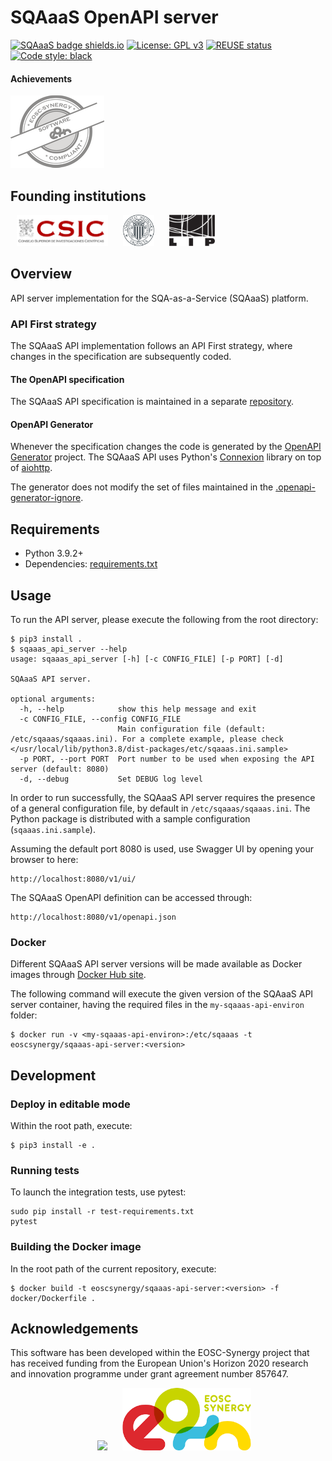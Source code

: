 <!--
SPDX-FileCopyrightText: Copyright contributors to the Software Quality Assurance as a Service (SQAaaS) project <sqaaas@ibergrid.eu>
SPDX-FileContributor: Pablo Orviz <orviz@ifca.unican.es>

SPDX-License-Identifier: GPL-3.0-only
-->

# SQAaaS OpenAPI server

[![SQAaaS badge shields.io](https://img.shields.io/badge/sqaaas%20software-silver-lightgrey)](https://api.eu.badgr.io/public/assertions/U-GSO-5DS-qHf5I3MernmQ "SQAaaS silver badge achieved")
[![License: GPL v3](https://img.shields.io/badge/License-GPLv3-blue.svg)](https://www.gnu.org/licenses/gpl-3.0)
[![REUSE status](https://api.reuse.software/badge/git.fsfe.org/reuse/api)](https://api.reuse.software/info/git.fsfe.org/reuse/api)
[![Code style: black](https://img.shields.io/badge/code%20style-black-000000.svg)](https://github.com/psf/black)

#### Achievements
[![SQAaaS badge](https://github.com/EOSC-synergy/SQAaaS/raw/master/badges/badges_150x116/badge_software_silver.png)](https://api.eu.badgr.io/public/assertions/U-GSO-5DS-qHf5I3MernmQ "SQAaaS silver badge achieved")

## Founding institutions
<p float="left">
    <img src="images/logo-csic.png" height="50" hspace="10"/>
    <img src="images/logo-UPV.png" height="50" hspace="10"/>
    <img src="images/logo-LIP.png" height="50" hspace="10"/>
</p>

## Overview
API server implementation for the SQA-as-a-Service (SQAaaS) platform.

### API First strategy
The SQAaaS API implementation follows an API First strategy, where changes in the specification
are subsequently coded.

#### The OpenAPI specification
The SQAaaS API specification is maintained in a separate [repository](https://github.com/eosc-synergy/sqaaas-api-spec).

#### OpenAPI Generator
Whenever the specification changes the code is generated by the [OpenAPI Generator](https://openapi-generator.tech) project.
The SQAaaS API uses Python's [Connexion](https://github.com/zalando/connexion) library on top of [aiohttp](https://docs.aiohttp.org/en/stable/).

The generator does not modify the set of files maintained in the [.openapi-generator-ignore](.openapi-generator-ignore).

## Requirements
- Python 3.9.2+
- Dependencies: [requirements.txt](requirements.txt)

## Usage
To run the API server, please execute the following from the root directory:

```
$ pip3 install .
$ sqaaas_api_server --help
usage: sqaaas_api_server [-h] [-c CONFIG_FILE] [-p PORT] [-d]

SQAaaS API server.

optional arguments:
  -h, --help            show this help message and exit
  -c CONFIG_FILE, --config CONFIG_FILE
                        Main configuration file (default: /etc/sqaaas/sqaaas.ini). For a complete example, please check </usr/local/lib/python3.8/dist-packages/etc/sqaaas.ini.sample>
  -p PORT, --port PORT  Port number to be used when exposing the API server (default: 8080)
  -d, --debug           Set DEBUG log level
```

In order to run successfully, the SQAaaS API server requires the presence of a general configuration file, by default in `/etc/sqaaas/sqaaas.ini`. The Python package is distributed with a sample configuration (`sqaaas.ini.sample`).

Assuming the default port 8080 is used, use Swagger UI by opening your browser to here:

```
http://localhost:8080/v1/ui/
```

The SQAaaS OpenAPI definition can be accessed through:

```
http://localhost:8080/v1/openapi.json
```

### Docker
Different SQAaaS API server versions will be made available as Docker images through [Docker Hub site](https://hub.docker.com/orgs/eoscsynergy/repositories).

The following command will execute the given version of the SQAaaS API server container, having the required files in the `my-sqaaas-api-environ` folder:
```
$ docker run -v <my-sqaaas-api-environ>:/etc/sqaaas -t eoscsynergy/sqaaas-api-server:<version>
```

## Development
### Deploy in editable mode
Within the root path, execute:
```
$ pip3 install -e .
```

### Running tests

To launch the integration tests, use pytest:
```
sudo pip install -r test-requirements.txt
pytest
```
### Building the Docker image
In the root path of the current repository, execute:
```
$ docker build -t eoscsynergy/sqaaas-api-server:<version> -f docker/Dockerfile .
```

## Acknowledgements
This software has been developed within the EOSC-Synergy project that has received funding from the European Union's Horizon 2020 research and innovation programme under grant agreement number 857647.

<p align="center">
  <img src="https://encrypted-tbn0.gstatic.com/images?q=tbn:ANd9GcT1WF4g5KH3PnQE_Ve10QFRS-gZ0NpCQ7Qr-_km1RqnOCEF1fQt" hspace="20">
  <img src="images/logo-SYNERGY.png" height="100">
</p>
